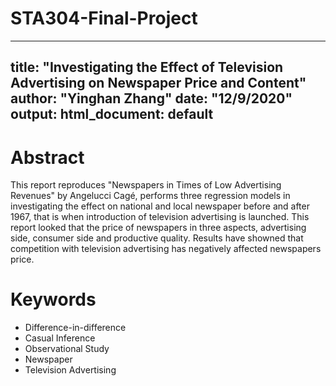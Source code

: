 # STA304-Final-Project
---
title: "Investigating the Effect of Television Advertising on Newspaper Price and Content"
author: "Yinghan Zhang"
date: "12/9/2020"
output:
  html_document: default
---

# Abstract
This report reproduces "Newspapers in Times of Low Advertising Revenues" by Angelucci Cagé, performs three regression models in investigating the effect on national and local newspaper before and after 1967, that is when introduction of television advertising is launched. This report looked that the price of newspapers in three aspects, advertising side, consumer side and productive quality. Results have showned that competition with television advertising has negatively affected newspapers price.


# Keywords
- Difference-in-difference
- Casual Inference
- Observational Study
- Newspaper
- Television Advertising
